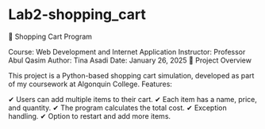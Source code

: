 # Lab2-shopping_cart
🛒 Shopping Cart Program

Course: Web Development and Internet Application
Instructor: Professor Abul Qasim
Author: Tina Asadi
Date: January 26, 2025
📌 Project Overview

This project is a Python-based shopping cart simulation, developed as part of my coursework at Algonquin College.
Features:

✔ Users can add multiple items to their cart.
✔ Each item has a name, price, and quantity.
✔ The program calculates the total cost.
✔ Exception handling.
✔ Option to restart and add more items.